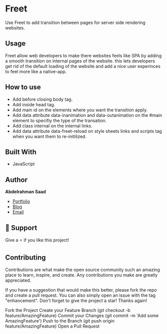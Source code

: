# Freet
Use Freet to add transition between pages for server side rendering websites. 

## Usage

Freet allow web developers to make there websites feels like SPA by adding a smooth transition on internal pages of the website. this lets developers get rid of the default loading of the website and add a nice user experinces to feel more like a native-app.

## How to use
- Add <script src="https://freet.icu/cdn/v-1/freet.js"></script> before closing body tag.
- Add <link rel="stylesheet"  href="https://freet.icu/cdn/v-1/freet.css" > inside head tag.
- Add <span>main</span> id on the elements where you want the transition apply.
- Add data attribute <span>data-inanimation</span> and <span>data-outanimation</span> on the #main element to specifiy the type of the transation.
- Add class <span>internal</span> on the internal links.
- Add data attribute <span>data-freet-reload</span> on style sheets links and scripts tag when you want them to re-initilized.


## Built With

- JavaScript


## Author

**Abdelrahman Saad**

- [Portfolio](http://amsaad.co/)
- [Blog](http://abdelrahman-saad.cc/)
- [Email](mailto:abdelrhmanm525@gmail.com?subject=Hi "Hi!")


## 🤝 Support

Give a ⭐️ if you like this project!



## Contributing
Contributions are what make the open source community such an amazing place to learn, inspire, and create. Any contributions you make are greatly appreciated.

If you have a suggestion that would make this better, please fork the repo and create a pull request. You can also simply open an issue with the tag "enhancement". Don't forget to give the project a star! Thanks again!

Fork the Project
Create your Feature Branch (git checkout -b feature/AmazingFeature)
Commit your Changes (git commit -m 'Add some AmazingFeature')
Push to the Branch (git push origin feature/AmazingFeature)
Open a Pull Request

